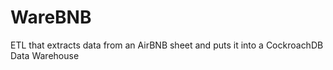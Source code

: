 # WareBNB
ETL that extracts data from an AirBNB sheet and puts it into a CockroachDB Data Warehouse 
